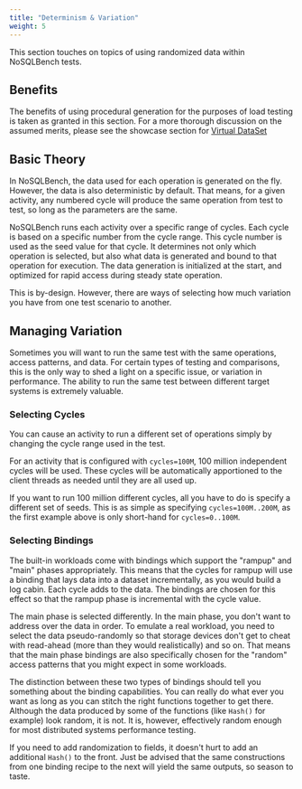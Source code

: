 ```yaml
---
title: "Determinism & Variation"
weight: 5
---
```


This section touches on topics of using randomized data within NoSQLBench tests.

## Benefits

The benefits of using procedural generation for the purposes of load testing is taken as granted in
this section. For a more thorough discussion on the assumed merits, please see the showcase 
section for [Virtual DataSet](@/nosqlbench/showcase.md#virtual-data-set)

## Basic Theory

In NoSQLBench, the data used for each operation is generated on the fly. However, the data is also
deterministic by default. That means, for a given activity, any numbered cycle will produce the same
operation from test to test, so long as the parameters are the same.

NoSQLBench runs each activity over a specific range of cycles. Each cycle is based on a specific
number from the cycle range. This cycle number is used as the seed value for that cycle. It
determines not only which operation is selected, but also what data is generated and bound to that
operation for execution. The data generation is initialized at the start, and optimized for rapid
access during steady state operation.

This is by-design. However, there are ways of selecting how much variation you have from one test
scenario to another.

## Managing Variation

Sometimes you will want to run the same test with the same operations, access patterns, and data.
For certain types of testing and comparisons, this is the only way to shed a light on a specific
issue, or variation in performance. The ability to run the same test between different target
systems is extremely valuable.

### Selecting Cycles

You can cause an activity to run a different set of operations simply by changing the cycle range
used in the test.

For an activity that is configured with `cycles=100M`, 100 million independent cycles will be used.
These cycles will be automatically apportioned to the client threads as needed until they are all
used up.

If you want to run 100 million different cycles, all you have to do is specify a different set of
seeds. This is as simple as specifying `cycles=100M..200M`, as the first example above is only
short-hand for `cycles=0..100M`.

### Selecting Bindings

The built-in workloads come with bindings which support the "rampup" and "main" phases
appropriately. This means that the cycles for rampup will use a binding that lays data into a
dataset incrementally, as you would build a log cabin. Each cycle adds to the data. The bindings are
chosen for this effect so that the rampup phase is incremental with the cycle value.

The main phase is selected differently. In the main phase, you don't want to address over the data
in order. To emulate a real workload, you need to select the data pseudo-randomly so that storage
devices don't get to cheat with read-ahead (more than they would realistically) and so on. That
means that the main phase bindings are also specifically chosen for the "random" access patterns
that you might expect in some workloads.

The distinction between these two types of bindings should tell you something about the binding
capabilities. You can really do what ever you want as long as you can stitch the right functions
together to get there. Although the data produced by some of the functions (like `Hash()` for
example) look random, it is not. It is, however, effectively random enough for most distributed
systems performance testing.

If you need to add randomization to fields, it doesn't hurt to add an additional `Hash()` to the
front. Just be advised that the same constructions from one binding recipe to the next will yield
the same outputs, so season to taste.



